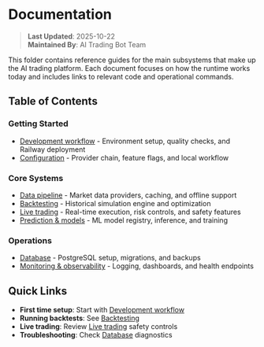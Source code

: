 # Documentation

> **Last Updated**: 2025-10-22  
> **Maintained By**: AI Trading Bot Team

This folder contains reference guides for the main subsystems that make up the AI trading platform. Each document focuses on how the runtime works today and includes links to relevant code and operational commands.

## Table of Contents

### Getting Started
- [Development workflow](development.md) - Environment setup, quality checks, and Railway deployment
- [Configuration](configuration.md) - Provider chain, feature flags, and local workflow

### Core Systems
- [Data pipeline](data_pipeline.md) - Market data providers, caching, and offline support
- [Backtesting](backtesting.md) - Historical simulation engine and optimization
- [Live trading](live_trading.md) - Real-time execution, risk controls, and safety features
- [Prediction & models](prediction.md) - ML model registry, inference, and training

### Operations
- [Database](database.md) - PostgreSQL setup, migrations, and backups
- [Monitoring & observability](monitoring.md) - Logging, dashboards, and health endpoints

## Quick Links

- **First time setup**: Start with [Development workflow](development.md#environment-setup)
- **Running backtests**: See [Backtesting](backtesting.md#cli-usage)
- **Live trading**: Review [Live trading](live_trading.md#safety-first) safety controls
- **Troubleshooting**: Check [Database](database.md#cli-tooling) diagnostics

